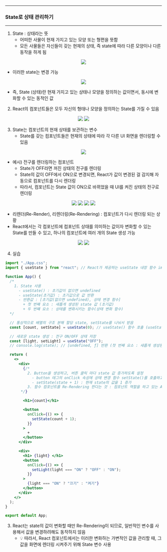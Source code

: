-----
### State로 상태 관리하기
-----
1. State : 상태라는 뜻
   - 어떠한 사물이 현재 가지고 있는 모양 또는 형편을 뜻함
   - 모든 사물들은 자신들이 갖는 현재의 상태, 즉 state에 따라 다른 모양이나 다른 동작을 하게 됨
<div align="center">
<img src="https://github.com/user-attachments/assets/df090d89-9abc-48fc-bc2f-89aa98a9b632">
</div>

   - 이러한 state는 변경 가능
<div align="center">
<img src="https://github.com/user-attachments/assets/294e6b58-6c60-4106-a265-244f51fb1465">
</div>

   - 즉, State (상태)란 현재 가지고 있는 상태나 모양을 정의하는 값이면서, 동시에 변화할 수 있는 동적인 값

2. React의 컴포넌트들은 모두 자신의 형태나 모양을 정의하는 State를 가질 수 있음
<div align="center">
<img src="https://github.com/user-attachments/assets/ac873479-c97e-40c6-b827-1ce753e88ee6">
<img src="https://github.com/user-attachments/assets/0778bb88-a06d-471a-bc37-bb7140345b2b">
</div>

3. State는 컴포넌트의 현재 상태를 보관하는 변수
   - State를 갖는 컴포넌트들은 현재의 상태에 따라 각 다른 UI 화면을 렌더링할 수 있음
<div align="center">
<img src="https://github.com/user-attachments/assets/78f1c4bd-53b5-4fd2-9bb5-061e9ebcc576">
</div>

   - 예시) 전구를 렌더링하는 컴포넌트
     + State가 OFF라면 꺼진 상태의 전구를 렌더링
     + State의 값이 OFF에서 ON으로 변경되면, React가 값이 변경된 걸 감지해 자동으로 컴포넌트를 다시 렌더링
     + 따라서, 컴포넌트는 State 값이 ON으로 바뀌었을 때 UI를 켜진 상태의 전구로 렌더링
<div align="center">
<img src="https://github.com/user-attachments/assets/9a4991a5-c34f-46c8-b049-dc3f40dc906f">
<img src="https://github.com/user-attachments/assets/461b3c87-7055-418e-a4de-61ae0b7d9a9e">
<img src="https://github.com/user-attachments/assets/2e55d2e9-f89a-4f15-9271-aa67095d9eb3">
<img src="https://github.com/user-attachments/assets/039be63c-4814-4154-8514-cae6a82e480c">
</div>

   - 리렌더(Re-Render), 리렌더링(Re-Rendering) : 컴포넌트가 다시 렌더링 되는 상황
   - React에서는 각 컴포넌트에 컴포넌트 상태를 의미하는 값이자 변화할 수 있는 State를 만들 수 있고, 하나의 컴포넌트에 여러 개의 State 생성 가능
<div align="center">
<img src="https://github.com/user-attachments/assets/eeabc90b-b27c-48d4-b4bf-7e9ef601070e">
<img src="https://github.com/user-attachments/assets/2ab4f614-dcd8-4d0a-9d1d-c0d07c99d195">
</div>

4. 실습
```jsx
import "./App.css";
import { useState } from "react"; // React가 제공하는 useState 내장 함수 import

function App() {
  /*
    1. State 사용
      - useState() : 초기값이 없으면 undefined
      - useState(초기값) : 초기값으로 값 반환
      - 반환값 : [초기값(없으면 undefined), 상태 변경 함수]
        + 첫 번째 요소 : 새롭게 생성된 state 값 (초기값)
        + 두 번쨰 요소 : 상태를 변화시키는 함수(상태 변화 함수)
  */

  // 통상적으로 배열의 구조 분해 할당 state, setState를 나눠서 받음
  const [count, setState] = useState(0); // useState() 함수 호출 (useState(초기값) 가능)

  // 새로운 state 생성 : 전구 ON/OFF 상태 저장
  const [light, setLight] = useState("OFF");
  // console.log(state); // [undefined, ƒ] 반환 (첫 번째 요소 : 새롭게 생성된 state 값 (초기값), 두 번쨰 : 상태를 변화시키는 함수(상태 변화 함수))

  return (
    <>
      <div>
        {/* 
          2. Button을 생성하고, 버튼 클릭 마다 state 값 증가하도록 설정
            - button 태그의 onClick 속성에 상태 변경 함수 setState()를 호출하고, 인수로 변경하고자 하는 상태의 값을 넣어주면 됨
            - setState(state + 1) : 현재 state의 값을 1 증가
          3. 함수 컴포넌트를 Re-Rendering 한다는 것 : 컴포넌트 역할을 하고 있는 App()을 다시 호출하고, 새롭게 반환한 값을 다시 Rendering 한다는 것것 
       */}

        <h1>{count}</h1>

        <button
          onClick={() => {
            setState(count + 1);
          }}
        >
          +
        </button>
      </div>

      <div>
        <h1> {light} </h1>
        <button
          onClick={() => {
            setLight(light === "ON" ? "OFF" : "ON");
          }}
        >
          {light === "ON" ? "끄기" : "켜기"}
        </button>
      </div>
    </>
  );
}

export default App;
```

3. React는 state의 값이 변화할 때만 Re-Rendering이 되므로, 일반적인 변수를 사용해서 값을 변경하려해도 동작하지 않음
   - 💡 따라서, React 컴포넌트에서는 이러한 변화하는 가변적인 값을 관리할 때, 그 값을 화면에 렌더링 시켜주기 위해 State 변수 사용
